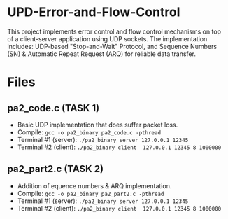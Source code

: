 # UPD-Error-and-Flow-Control
This project implements error control and flow control mechanisms on top of a client-server application using UDP sockets. The implementation includes:  UDP-based "Stop-and-Wait" Protocol, and Sequence Numbers (SN) &amp; Automatic Repeat Request (ARQ) for reliable data transfer.

# Files
## pa2_code.c (TASK 1)
- Basic UDP implementation that does suffer packet loss.
- Compile: ```gcc -o pa2_binary pa2_code.c -pthread```
- Terminal #1 (server): ```./pa2_binary server 127.0.0.1 12345```
- Terminal #2 (client): ```./pa2_binary client  127.0.0.1 12345 8 1000000```

## pa2_part2.c (TASK 2)
- Addition of equence numbers & ARQ implementation.
- Compile: ```gcc -o pa2_binary pa2_part2.c -pthread```
- Terminal #1 (server): ```./pa2_binary server 127.0.0.1 12345```
- Terminal #2 (client): ```./pa2_binary client  127.0.0.1 12345 8 1000000```
